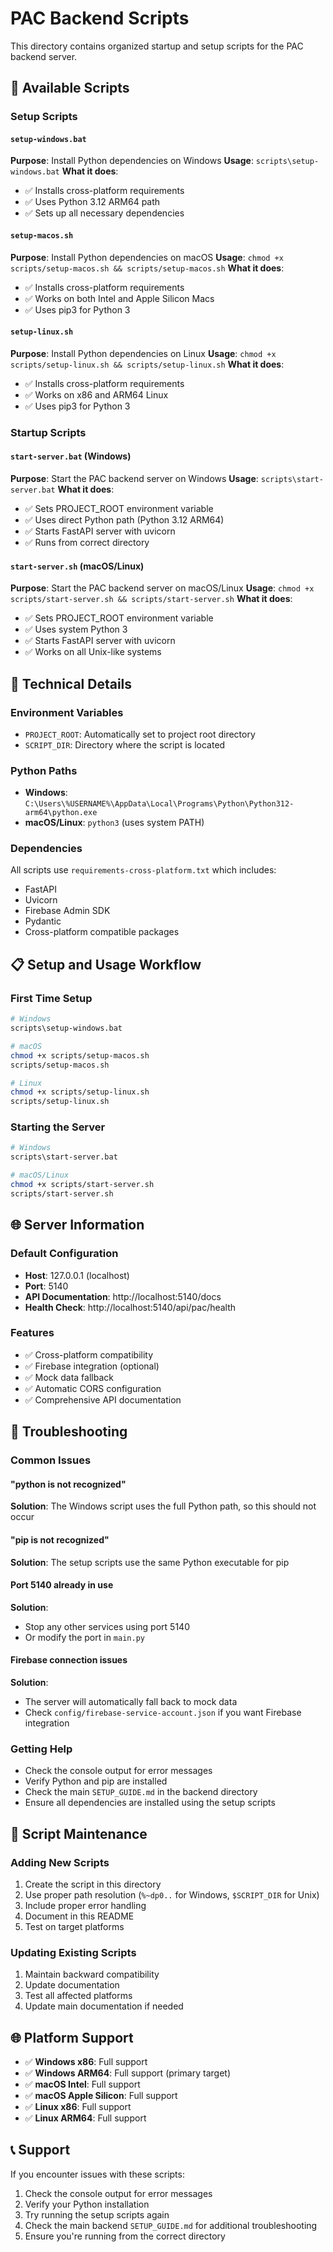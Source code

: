# PAC Backend Scripts

This directory contains organized startup and setup scripts for the PAC backend server.

## 🚀 Available Scripts

### Setup Scripts

#### `setup-windows.bat`
**Purpose**: Install Python dependencies on Windows
**Usage**: `scripts\setup-windows.bat`
**What it does**:
- ✅ Installs cross-platform requirements
- ✅ Uses Python 3.12 ARM64 path
- ✅ Sets up all necessary dependencies

#### `setup-macos.sh`
**Purpose**: Install Python dependencies on macOS
**Usage**: `chmod +x scripts/setup-macos.sh && scripts/setup-macos.sh`
**What it does**:
- ✅ Installs cross-platform requirements
- ✅ Works on both Intel and Apple Silicon Macs
- ✅ Uses pip3 for Python 3

#### `setup-linux.sh`
**Purpose**: Install Python dependencies on Linux
**Usage**: `chmod +x scripts/setup-linux.sh && scripts/setup-linux.sh`
**What it does**:
- ✅ Installs cross-platform requirements
- ✅ Works on x86 and ARM64 Linux
- ✅ Uses pip3 for Python 3

### Startup Scripts

#### `start-server.bat` (Windows)
**Purpose**: Start the PAC backend server on Windows
**Usage**: `scripts\start-server.bat`
**What it does**:
- ✅ Sets PROJECT_ROOT environment variable
- ✅ Uses direct Python path (Python 3.12 ARM64)
- ✅ Starts FastAPI server with uvicorn
- ✅ Runs from correct directory

#### `start-server.sh` (macOS/Linux)
**Purpose**: Start the PAC backend server on macOS/Linux
**Usage**: `chmod +x scripts/start-server.sh && scripts/start-server.sh`
**What it does**:
- ✅ Sets PROJECT_ROOT environment variable
- ✅ Uses system Python 3
- ✅ Starts FastAPI server with uvicorn
- ✅ Works on all Unix-like systems

## 🔧 Technical Details

### Environment Variables
- `PROJECT_ROOT`: Automatically set to project root directory
- `SCRIPT_DIR`: Directory where the script is located

### Python Paths
- **Windows**: `C:\Users\%USERNAME%\AppData\Local\Programs\Python\Python312-arm64\python.exe`
- **macOS/Linux**: `python3` (uses system PATH)

### Dependencies
All scripts use `requirements-cross-platform.txt` which includes:
- FastAPI
- Uvicorn
- Firebase Admin SDK
- Pydantic
- Cross-platform compatible packages

## 📋 Setup and Usage Workflow

### First Time Setup
```bash
# Windows
scripts\setup-windows.bat

# macOS
chmod +x scripts/setup-macos.sh
scripts/setup-macos.sh

# Linux
chmod +x scripts/setup-linux.sh
scripts/setup-linux.sh
```

### Starting the Server
```bash
# Windows
scripts\start-server.bat

# macOS/Linux
chmod +x scripts/start-server.sh
scripts/start-server.sh
```

## 🌐 Server Information

### Default Configuration
- **Host**: 127.0.0.1 (localhost)
- **Port**: 5140
- **API Documentation**: http://localhost:5140/docs
- **Health Check**: http://localhost:5140/api/pac/health

### Features
- ✅ Cross-platform compatibility
- ✅ Firebase integration (optional)
- ✅ Mock data fallback
- ✅ Automatic CORS configuration
- ✅ Comprehensive API documentation

## 🐛 Troubleshooting

### Common Issues

#### "python is not recognized"
**Solution**: The Windows script uses the full Python path, so this should not occur

#### "pip is not recognized"
**Solution**: The setup scripts use the same Python executable for pip

#### Port 5140 already in use
**Solution**: 
- Stop any other services using port 5140
- Or modify the port in `main.py`

#### Firebase connection issues
**Solution**: 
- The server will automatically fall back to mock data
- Check `config/firebase-service-account.json` if you want Firebase integration

### Getting Help
- Check the console output for error messages
- Verify Python and pip are installed
- Check the main `SETUP_GUIDE.md` in the backend directory
- Ensure all dependencies are installed using the setup scripts

## 🔄 Script Maintenance

### Adding New Scripts
1. Create the script in this directory
2. Use proper path resolution (`%~dp0..` for Windows, `$SCRIPT_DIR` for Unix)
3. Include proper error handling
4. Document in this README
5. Test on target platforms

### Updating Existing Scripts
1. Maintain backward compatibility
2. Update documentation
3. Test all affected platforms
4. Update main documentation if needed

## 🌐 Platform Support

- ✅ **Windows x86**: Full support
- ✅ **Windows ARM64**: Full support (primary target)
- ✅ **macOS Intel**: Full support
- ✅ **macOS Apple Silicon**: Full support
- ✅ **Linux x86**: Full support
- ✅ **Linux ARM64**: Full support

## 📞 Support

If you encounter issues with these scripts:
1. Check the console output for error messages
2. Verify your Python installation
3. Try running the setup scripts again
4. Check the main backend `SETUP_GUIDE.md` for additional troubleshooting
5. Ensure you're running from the correct directory
